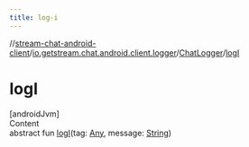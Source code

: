 ```yaml
---
title: log-i
---
```

//[stream-chat-android-client](../../../index.md)/[io.getstream.chat.android.client.logger](../index.md)/[ChatLogger](index.md)/[logI](logI.md)



# logI  
[androidJvm]  
Content  
abstract fun [logI](logI.md)(tag: [Any](https://kotlinlang.org/api/latest/jvm/stdlib/kotlin/-any/index.html), message: [String](https://kotlinlang.org/api/latest/jvm/stdlib/kotlin/-string/index.html))  



